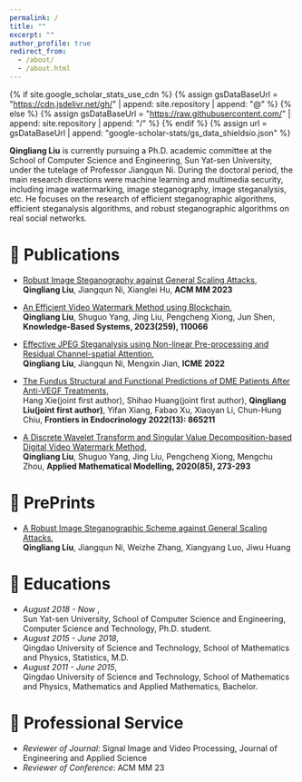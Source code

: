 ```yaml
---
permalink: /
title: ""
excerpt: ""
author_profile: true
redirect_from: 
  - /about/
  - /about.html
---
```


{% if site.google_scholar_stats_use_cdn %}
{% assign gsDataBaseUrl = "https://cdn.jsdelivr.net/gh/" | append: site.repository | append: "@" %}
{% else %}
{% assign gsDataBaseUrl = "https://raw.githubusercontent.com/" | append: site.repository | append: "/" %}
{% endif %}
{% assign url = gsDataBaseUrl | append: "google-scholar-stats/gs_data_shieldsio.json" %}

<span class='anchor' id='about-me'></span>

**Qingliang Liu** is currently pursuing a Ph.D. academic committee at the School of Computer Science and Engineering, Sun Yat-sen University, under the tutelage of Professor Jiangqun Ni. During the doctoral period, the main research directions were machine learning and multimedia security, including image watermarking, image steganography, image steganalysis, etc. He focuses on the research of efficient steganographic algorithms, efficient steganalysis algorithms, and robust steganographic algorithms on real social networks.


# 📝 Publications 
- [Robust Image Steganography against General Scaling Attacks](https://doi.org/10.1145/3581783.3612267),  
 **Qingliang Liu**, Jiangqun Ni, Xianglei Hu, **ACM MM 2023**

- [An Efficient Video Watermark Method using Blockchain](https://www.sciencedirect.com/science/article/abs/pii/S0950705122011595),  
 **Qingliang Liu**, Shuguo Yang, Jing Liu, Pengcheng Xiong, Jun Shen, **Knowledge-Based Systems, 2023(259), 110066**

- [Effective JPEG Steganalysis using Non-linear Pre-processing and Residual Channel-spatial Attention](https://ieeexplore.ieee.org/abstract/document/9859742),  
 **Qingliang Liu**, Jiangqun Ni, Mengxin Jian, **ICME 2022**

- [The Fundus Structural and Functional Predictions of DME Patients After Anti-VEGF Treatments](https://www.frontiersin.org/articles/10.3389/fendo.2022.865211/full),  
 Hang Xie(joint first author), Shihao Huang(joint first author), **Qingliang Liu(joint first author)**, Yifan Xiang, Fabao Xu, Xiaoyan Li, Chun-Hung Chiu, **Frontiers in Endocrinology 2022(13): 865211**

- [A Discrete Wavelet Transform and Singular Value Decomposition-based Digital Video Watermark Method](https://www.sciencedirect.com/science/article/abs/pii/S0307904X20302080),  
 **Qingliang Liu**, Shuguo Yang, Jing Liu, Pengcheng Xiong, Mengchu Zhou, **Applied Mathematical Modelling, 2020(85), 273-293**

# 📝 PrePrints
- [A Robust Image Steganographic Scheme against General Scaling Attacks](https://arxiv.org/pdf/2212.02822.pdf),  
 **Qingliang Liu**, Jiangqun Ni, Weizhe Zhang, Xiangyang Luo, Jiwu Huang


# 📖 Educations
- *August 2018 - Now*      ,   
Sun Yat-sen University, School of Computer Science and Engineering, Computer Science and Technology, Ph.D. student. 
- *August 2015 - June 2018*,   
Qingdao University of Science and Technology, School of Mathematics and Physics, Statistics, M.D.
- *August 2011 - June 2015*,   
Qingdao University of Science and Technology, School of Mathematics and Physics, Mathematics and Applied Mathematics, Bachelor.

# 💬 Professional Service
- *Reviewer of Journal*: Signal Image and Video Processing, Journal of Engineering and Applied Science
- *Reviewer of Conference*: ACM MM 23
